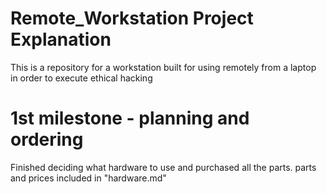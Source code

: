 # Remote_Workstation Project Explanation

This is a repository for a workstation built for using remotely from a laptop in order to execute ethical hacking

# 1st milestone - planning and ordering

Finished deciding what hardware to use and purchased all the parts.
parts and prices included in "hardware.md"